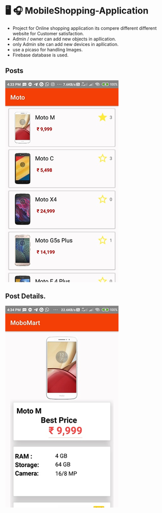 # 🖥 🎧 MobileShopping-Application
* Project for Online shopping application its compere different different website for Customer satisfaction. 
* Admin / owner can add new objects in apllication.
* only Admin site can add new devices in apllication.
* use a picaso for handling Images.
* Firebase database is used.
## Posts 
![](/post.jpg)

## Post Details.
![](/details.jpg)

